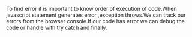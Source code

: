 To find error it is important to know order of execution of code.When javascript statement generates error ,exception throws.We can track our errors from the browser console.If our code has error we can debug the code or handle with try catch and finally.
